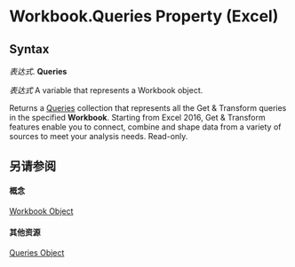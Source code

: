 
# Workbook.Queries Property (Excel)

## Syntax

 _表达式_. **Queries**

 _表达式_ A variable that represents a Workbook object.

Returns a [Queries](3c16b2f6-8189-352a-4c4e-513bdb9c01d5.md) collection that represents all the Get &amp; Transform queries in the specified **Workbook**. Starting from Excel 2016, Get &amp; Transform features enable you to connect, combine and shape data from a variety of sources to meet your analysis needs. Read-only.


## 另请参阅


#### 概念


[Workbook Object](8c00aa60-c974-eed3-0812-3c9625eb0d4c.md)
#### 其他资源


[Queries Object](3c16b2f6-8189-352a-4c4e-513bdb9c01d5.md)